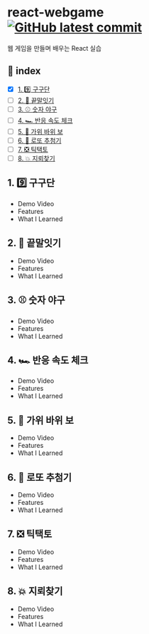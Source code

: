 # react-webgame [![GitHub latest commit](https://img.shields.io/github/last-commit/DevSeulgi/react-webgame)](https://github.com/DevSeulgi/react-webgame/commit)
웹 게임을 만들며 배우는 React 실습

## 📜 index
- [x] [1. 9️⃣ 구구단](https://github.com/DevSeulgi/react-webgame#1--구구단)
- [ ] [2. 🔗 끝말잇기](https://github.com/DevSeulgi/react-webgame#2--끝말잇기)
- [ ] [3. ⚾️ 숫자 야구](https://github.com/DevSeulgi/react-webgame#3--숫자-야구)
- [ ] [4. 🏎 반응 속도 체크](https://github.com/DevSeulgi/react-webgame#4--반응-속도-체크)
- [ ] [5. 🤘 가위 바위 보](https://github.com/DevSeulgi/react-webgame#5--가위-바위-보)
- [ ] [6. 🎱 로또 추첨기](https://github.com/DevSeulgi/react-webgame#6--로또-추첨기)
- [ ] [7. ❎ 틱택토](https://github.com/DevSeulgi/react-webgame#7--틱택토)
- [ ] [8. 💥 지뢰찾기](https://github.com/DevSeulgi/react-webgame#8--지뢰찾기)

## 1. 9️⃣ 구구단
- Demo Video
- Features
- What I Learned

## 2. 🔗 끝말잇기
- Demo Video
- Features
- What I Learned

## 3. ⚾️ 숫자 야구
- Demo Video
- Features
- What I Learned

## 4. 🏎 반응 속도 체크
- Demo Video
- Features
- What I Learned

## 5. 🤘 가위 바위 보
- Demo Video
- Features
- What I Learned

## 6. 🎱 로또 추첨기
- Demo Video
- Features
- What I Learned

## 7. ❎ 틱택토
- Demo Video
- Features
- What I Learned

## 8. 💥 지뢰찾기
- Demo Video
- Features
- What I Learned

